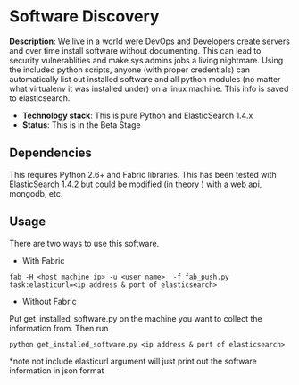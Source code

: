 
# Software Discovery

**Description**:  We live in a world were DevOps and Developers create servers and over time install software
without documenting.  This can lead to security vulnerablities and make sys admins jobs a living nightmare.  Using the
included python scripts, anyone (with proper credentials) can automatically list out installed software and all python modules
(no matter what virtualenv it was installed under) on a linux machine. This info is saved to elasticsearch.

  - **Technology stack**:  This is pure Python and ElasticSearch 1.4.x
  - **Status**:  This is in the Beta Stage


## Dependencies

This requires Python 2.6+ and Fabric libraries. This has been tested with ElasticSearch 1.4.2 but could be modified
(in theory ) with a web api, mongodb, etc.



## Usage

There are two ways to use this software.
  - With Fabric
```
fab -H <host machine ip> -u <user name>  -f fab_push.py  task:elasticurl=<ip address & port of elasticsearch>
```
  - Without Fabric

Put get_installed_software.py on the machine you want to collect the information from. Then run
```
python get_installed_software.py <ip address & port of elasticsearch>
```


*note not include elasticurl argument will just print out the software information in json format

